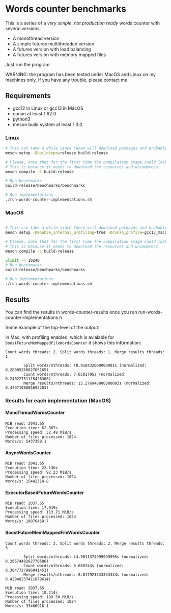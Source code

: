 # Words counter benchmarks

This is a series of a *very simple*, *not production ready* words counter
with several versions.

  - A monothread version
  - A simple futures multithreaded version
  - A futures version with load balancing
  - A futures version with memory mapped files
  
  
Just run the program


WARNING: the program has been tested under MacOS and Linux on my machines only.
If you have any trouble, please contact me.


## Requirements


  - gcc12 in Linux or gcc13 in MacOS
  - conan at least 1.62.0
  - python3
  - meson build system at least 1.3.0
  
  
### Linux

``` sh
# This can take a while since Conan will download packages and probably build
meson setup -Dbuildtype=release build-release

# Please, note that for the first time the compilation stage could look stuck.
# This is because it needs to download the resources and uncompress.
meson compile -C build-release

# Run benchmarks
build-release/benchmarks/benchmarks

# Run implementations
./run-words-counter-implementations.sh
```

### MacOS 

``` sh

# This can take a while since Conan will download packages and probably build
meson setup -Denable_internal_profiling=true -Dconan_profile=gcc13_macos --native-file meson/native/compilers/gcc13_macos.ini -Dbuildtype=release build-release

# Please, note that for the first time the compilation stage could look stuck.
# This is because it needs to download the resources and uncompress.
meson compile -C build-release

ulimit -n 10240
# Run benchmarks
build-release/benchmarks/benchmarks

# Run implementations
./run-words-counter-implementations.sh
```


## Results

You can find the results in words-counter-results once you run run-words-counter-implementations.h

Some example of the top-level of the output:

In Mac, with profiling enabled, which is avialable for `BoostFutureMemMappedFileWordsCounter`
it shows this information:


```
Count words threads: 2. Split words threads: 1. Merge results threads: 1

        Split words/nthreads: (8.918432000000001s (normalized: 0.2800526082765165)
        Count words/nthreads: 7.6501795s (normalized: 0.24022751115426308)
        Merge results/nthreads: 15.276948000000003s (normalized: 0.4797198805692203)
```

### Results for each implementation (MacOS)

#### MonoThreadWordsCounter

```
MiB read: 2041.65
Execution time: 62.867s
Processing speed: 32.48 MiB/s
Number of files processed: 1024
Words/s: 5437369.1
```


#### AsyncWordsCounter

```
MiB read: 2041.65
Execution time: 22.136s
Processing speed: 92.23 MiB/s
Number of files processed: 1024
Words/s: 15442314.8
```

#### ExecutorBasedFutureWordsCounter

```
MiB read: 2037.65
Execution time: 17.919s
Processing speed: 113.71 MiB/s
Number of files processed: 1024
Words/s: 19076459.7
```

#### BoostFutureMemMappedFileWordsCounter 

```
Count words threads: 3. Split words threads: 2. Merge results threads: 3

        Split words/nthreads: (4.9611374999999995s (normalized: 0.2657448262770586)
        Count words/nthreads: 5.689743s (normalized: 0.3047727996041453)
        Merge results/nthreads: 8.017921333333334s (normalized: 0.42948237411879614)
        
MiB read: 2037.65
Execution time: 10.214s
Processing speed: 199.50 MiB/s
Number of files processed: 1024
Words/s: 33466916.1
```

